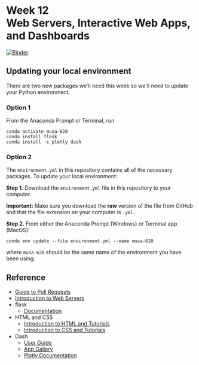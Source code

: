 # Week 12<br>Web Servers, Interactive Web Apps, and Dashboards

[![Binder](https://mybinder.org/badge_logo.svg)](https://mybinder.org/v2/gh/MUSA-620-Spring-2019/week-12/master?filepath=lecture-12.ipynb)

## Updating your local environment

There are two new packages we'll need this week so we'll need
to update your Python environment.

### Option 1

From the Anaconda Prompt or Terminal, run

```
conda activate musa-620
conda install flask
conda install -c plotly dash
```

### Option 2

The `environment.yml` in this repository
contains all of the necessary packages. To update your local environment:

**Step 1.** Download the `environment.yml` file in this repository to your computer.

**Important:** Make sure you download the **raw** version of the file from GitHub and that the file extension on your computer is `.yml`.

**Step 2.** From either the Anaconda Prompt (Windows) or Terminal app (MacOS):

```
conda env update --file environment.yml --name musa-620
```

where `musa-620` should be the same name of the environment you have been using.

## Reference

- [Guide to Pull Requests](https://help.github.com/en/articles/creating-a-pull-request)
- [Introduction to Web Servers](https://developer.mozilla.org/en-US/docs/Learn/Common_questions/What_is_a_web_server)
- flask
  - [Documentation](http://flask.pocoo.org/docs/1.0/)
- HTML and CSS
  - [Introduction to HTML and Tutorials](https://developer.mozilla.org/en-US/docs/Learn/HTML/Introduction_to_HTML)
  - [Introduction to CSS and Tutorials](https://developer.mozilla.org/en-US/docs/Learn/CSS/Introduction_to_CSS)
- Dash
  - [User Guide](https://dash.plot.ly/)
  - [App Gallery](https://dash.plot.ly/gallery)
  - [Plotly Documentation](https://plot.ly/python/)
